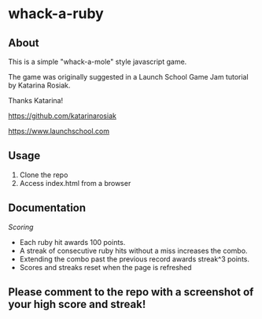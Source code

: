 # whack-a-ruby

## About

This is a simple "whack-a-mole" style javascript game. 

The game was originally suggested in a Launch School Game Jam tutorial by Katarina Rosiak.

Thanks Katarina!

https://github.com/katarinarosiak

https://www.launchschool.com

## Usage

1. Clone the repo
2. Access index.html from a browser

## Documentation

_Scoring_

- Each ruby hit awards 100 points.
- A streak of consecutive ruby hits without a miss increases the combo.
- Extending the combo past the previous record awards streak^3 points.
- Scores and streaks reset when the page is refreshed

## Please comment to the repo with a screenshot of your high score and streak!
